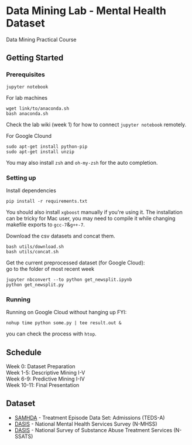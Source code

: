 # Data Mining Lab - Mental Health Dataset

Data Mining Practical Course

## Getting Started


### Prerequisites


```
jupyter notebook
```

For lab machines  

```
wget link/to/anaconda.sh
bash anaconda.sh
```
Check the lab wiki (week 1) for how to connect `jupyter notebook` remotely.



For Google Clound

```
sudo apt-get install python-pip
sudo apt-get install unzip
```
You may also install `zsh` and `oh-my-zsh` for the auto completion.

### Setting up

Install dependencies
```
pip install -r requirements.txt
```
You should also install `xgboost` manually if you're using it. The installation can be tricky for Mac user, you may need to compile it while changing makefile exports to `gcc-7`&`g++-7`.

Download the csv datasets and concat them. 
```
bash utils/download.sh
bash utils/concat.sh 
```
Get the current preprocessed dataset (for Google Cloud):   
go to the folder of most recent week 
```
jupyter nbconvert --to python get_newsplit.ipynb
python get_newsplit.py
```
### Running
Running on Google Cloud without hanging up FYI:
```
nohup time python some.py | tee result.out &
```
you can check the process with `htop`.

## Schedule
Week 0: Dataset Preparation   
Week 1-5: Descriptive Mining I-V   
Week 6-9: Predictive Mining I-IV   
Week 10-11: Final Presentation   

## Dataset

* [SAMHDA](http://datafiles.samhsa.gov/study-series/treatment-episode-data-set-admissions-teds-nid13518) - Treatment Episode Data Set: Admissions (TEDS-A)
* [DASIS](https://wwwdasis.samhsa.gov/dasis2/nmhss.htm) - National Mental Health Services Survey (N-MHSS)
* [DASIS](https://wwwdasis.samhsa.gov/dasis2/nssats.htm) - National Survey of Substance Abuse Treatment Services
(N-SSATS)
